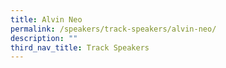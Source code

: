 ```yaml
---
title: Alvin Neo
permalink: /speakers/track-speakers/alvin-neo/
description: ""
third_nav_title: Track Speakers
---
```

